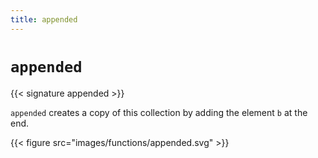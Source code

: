 ```yaml
---
title: appended
---
```


# `appended`

{{< signature appended >}}

`appended` creates a copy of this collection by adding the element `b` at the end.

{{< figure src="images/functions/appended.svg" >}}
